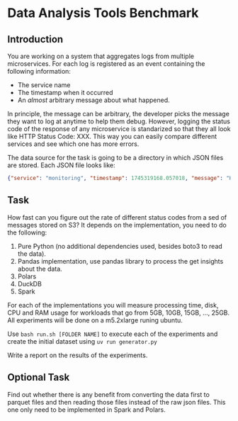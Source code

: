 # Data Analysis Tools Benchmark

## Introduction

You are working on a system that aggregates logs from multiple microservices. For each log is registered as an event containing the following information:

* The service name
* The timestamp when it occurred
* An *almost* arbitrary message about what happened.

In principle, the message can be arbitrary, the developer picks the message they want to log at anytime to help them debug. However, logging the status code of the response of any microservice is standarized so that they all look like HTTP Status Code: XXX. This way you can easily compare different services and see which one has more errors.

The data source for the task is going to be a directory in which JSON files are stored. Each JSON file looks like:

```json
{"service": "monitoring", "timestamp": 1745319168.057018, "message": "HTTP Status Code: 200"}
```

## Task

How fast can you figure out the rate of different status codes from a sed of messages stored on S3? It depends on the implementation, you need to do the following:

1. Pure Python (no additional dependencies used, besides boto3 to read the data). 
2. Pandas implementation, use pandas library to process the get insights about the data.
3. Polars
4. DuckDB
5. Spark

For each of the implementations you will measure processing time, disk, CPU and RAM usage for workloads that go from 5GB, 10GB, 15GB, ..., 25GB. All experiments will be done on a m5.2xlarge runing ubuntu. 

Use `bash run.sh [FOLDER NAME]` to execute each of the experiments and create the initial dataset using `uv run generator.py`

Write a report on the results of the experiments. 

## Optional Task

Find out whether there is any benefit from converting the data first to parquet files and then reading those files instead of the raw json files. This one only need to be implemented in Spark and Polars.



